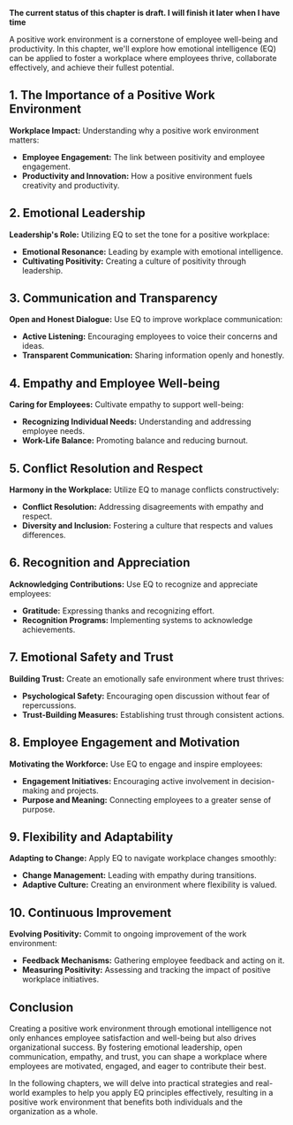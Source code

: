 **The current status of this chapter is draft. I will finish it later when I have time**

A positive work environment is a cornerstone of employee well-being and productivity. In this chapter, we'll explore how emotional intelligence (EQ) can be applied to foster a workplace where employees thrive, collaborate effectively, and achieve their fullest potential.

**1. The Importance of a Positive Work Environment**
----------------------------------------------------

**Workplace Impact:** Understanding why a positive work environment matters:

* **Employee Engagement:** The link between positivity and employee engagement.
* **Productivity and Innovation:** How a positive environment fuels creativity and productivity.

**2. Emotional Leadership**
---------------------------

**Leadership's Role:** Utilizing EQ to set the tone for a positive workplace:

* **Emotional Resonance:** Leading by example with emotional intelligence.
* **Cultivating Positivity:** Creating a culture of positivity through leadership.

**3. Communication and Transparency**
-------------------------------------

**Open and Honest Dialogue:** Use EQ to improve workplace communication:

* **Active Listening:** Encouraging employees to voice their concerns and ideas.
* **Transparent Communication:** Sharing information openly and honestly.

**4. Empathy and Employee Well-being**
--------------------------------------

**Caring for Employees:** Cultivate empathy to support well-being:

* **Recognizing Individual Needs:** Understanding and addressing employee needs.
* **Work-Life Balance:** Promoting balance and reducing burnout.

**5. Conflict Resolution and Respect**
--------------------------------------

**Harmony in the Workplace:** Utilize EQ to manage conflicts constructively:

* **Conflict Resolution:** Addressing disagreements with empathy and respect.
* **Diversity and Inclusion:** Fostering a culture that respects and values differences.

**6. Recognition and Appreciation**
-----------------------------------

**Acknowledging Contributions:** Use EQ to recognize and appreciate employees:

* **Gratitude:** Expressing thanks and recognizing effort.
* **Recognition Programs:** Implementing systems to acknowledge achievements.

**7. Emotional Safety and Trust**
---------------------------------

**Building Trust:** Create an emotionally safe environment where trust thrives:

* **Psychological Safety:** Encouraging open discussion without fear of repercussions.
* **Trust-Building Measures:** Establishing trust through consistent actions.

**8. Employee Engagement and Motivation**
-----------------------------------------

**Motivating the Workforce:** Use EQ to engage and inspire employees:

* **Engagement Initiatives:** Encouraging active involvement in decision-making and projects.
* **Purpose and Meaning:** Connecting employees to a greater sense of purpose.

**9. Flexibility and Adaptability**
-----------------------------------

**Adapting to Change:** Apply EQ to navigate workplace changes smoothly:

* **Change Management:** Leading with empathy during transitions.
* **Adaptive Culture:** Creating an environment where flexibility is valued.

**10. Continuous Improvement**
------------------------------

**Evolving Positivity:** Commit to ongoing improvement of the work environment:

* **Feedback Mechanisms:** Gathering employee feedback and acting on it.
* **Measuring Positivity:** Assessing and tracking the impact of positive workplace initiatives.

**Conclusion**
--------------

Creating a positive work environment through emotional intelligence not only enhances employee satisfaction and well-being but also drives organizational success. By fostering emotional leadership, open communication, empathy, and trust, you can shape a workplace where employees are motivated, engaged, and eager to contribute their best.

In the following chapters, we will delve into practical strategies and real-world examples to help you apply EQ principles effectively, resulting in a positive work environment that benefits both individuals and the organization as a whole.
